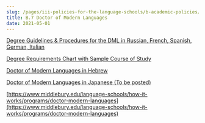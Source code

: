 ```yaml
---
slug: /pages/iii-policies-for-the-language-schools/b-academic-policies/b-7-doctor-of-modern-languages
title: B.7 Doctor of Modern Languages
date: 2021-05-01
---
```

[Degree Guidelines & Procedures for the DML in Russian, French, Spanish, German, Italian](https://www.middlebury.edu/language-schools/sites/default/files/2022-05/DML%20Student%20Guidelines%20New_%20(002).pdf) 

[Degree Requirements Chart with Sample Course of Study](https://www.middlebury.edu/language-schools/sites/default/files/2019-11/New%20DML%20requirements%20chart.pdf) 

[Doctor of Modern Languages in Hebrew](https://www.middlebury.edu/language-schools/sites/default/files/2020-03/SoH%20DML%20Guidelines%20and%20Requirements_0.pdf) 

[Doctor of Modern Languages in Japanese (To be posted)](https://www.middlebury.edu/language-schools/sites/default/files/2024-04/DML%20Japanese%20Handbook%202024.pdf?fv=nAyoGXLV) 

[https://www.middlebury.edu/language-schools/how-it-works/programs/doctor-modern-languages](https://www.middlebury.edu/language-schools/how-it-works/programs/doctor-modern-languages)
